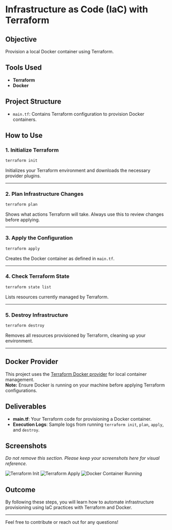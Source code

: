 # Infrastructure as Code (IaC) with Terraform

## Objective

Provision a local Docker container using Terraform.

## Tools Used

- **Terraform**
- **Docker**

## Project Structure

- `main.tf`: Contains Terraform configuration to provision Docker containers.

## How to Use

### 1. Initialize Terraform

```bash
terraform init
```
Initializes your Terraform environment and downloads the necessary provider plugins.

---

### 2. Plan Infrastructure Changes

```bash
terraform plan
```
Shows what actions Terraform will take. Always use this to review changes before applying.

---

### 3. Apply the Configuration

```bash
terraform apply
```
Creates the Docker container as defined in `main.tf`.

---

### 4. Check Terraform State

```bash
terraform state list
```
Lists resources currently managed by Terraform.

---

### 5. Destroy Infrastructure

```bash
terraform destroy
```
Removes all resources provisioned by Terraform, cleaning up your environment.

---

## Docker Provider

This project uses the [Terraform Docker provider](https://registry.terraform.io/providers/kreuzwerker/docker/latest/docs) for local container management.  
**Note:** Ensure Docker is running on your machine before applying Terraform configurations.

## Deliverables

- **main.tf**: Your Terraform code for provisioning a Docker container.
- **Execution Logs**: Sample logs from running `terraform init`, `plan`, `apply`, and `destroy`.

## Screenshots

*Do not remove this section. Please keep your screenshots here for visual reference.*

![Terraform Init](screenshots/terraform-init.png)
![Terraform Apply](screenshots/terraform-apply.png)
![Docker Container Running](screenshots/docker-running.png)

## Outcome

By following these steps, you will learn how to automate infrastructure provisioning using IaC practices with Terraform and Docker.

---

Feel free to contribute or reach out for any questions!
